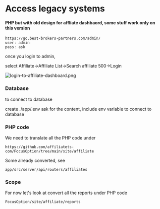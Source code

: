 # Access legacy systems

#### PHP but with old design for affliate dashbaord, some stuff work only on this version

```
https://go.best-brokers-partners.com/admin/
user: admin
pass: ask
```

once you login to admin, 

select Affiliate->Affiliate List->Search affiliate 500->Login

![login-to-affiliate-dashboard.png](02-screenshots%2Flogin-to-affiliate-dashboard.png)

### Database
to connect to database 

create ./app/.env
ask for the content, include env variable to connect to database

### PHP code

We need to translate all the PHP code under

`https://github.com/affiliatets-com/FocusOption/tree/main/site/affiliate`

Some already converted, see 

`app/src/server/api/routers/affiliates`

### Scope

For now let's look at convert all the reports under PHP code

`FocusOption/site/affiliate/reports`

